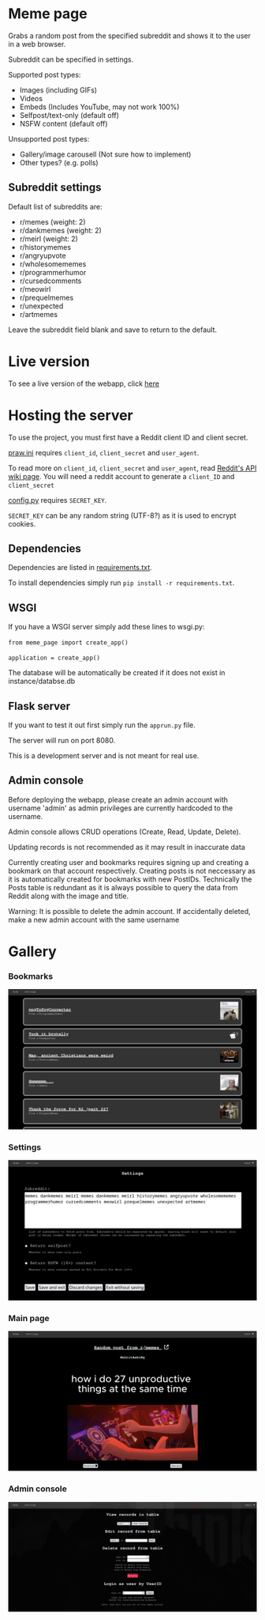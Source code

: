 # Meme page

Grabs a random post from the specified subreddit and shows it to the user in a web browser.

Subreddit can be specified in settings.

Supported post types:
- Images (including GIFs)
- Videos
- Embeds (Includes YouTube, may not work 100%)
- Selfpost/text-only (default off)
- NSFW content (default off)

Unsupported post types:
- Gallery/image carousell (Not sure how to implement)
- Other types? (e.g. polls)


## Subreddit settings

Default list of subreddits are:
- r/memes       (weight: 2)
- r/dankmemes   (weight: 2)
- r/meirl       (weight: 2)
- r/historymemes
- r/angryupvote
- r/wholesomememes
- r/programmerhumor
- r/cursedcomments
- r/meowirl
- r/prequelmemes
- r/unexpected
- r/artmemes

Leave the subreddit field blank and save to return to the default.


# Live version

To see a live version of the webapp, click [here](https://ffgtfgh.pythonanywhere.com)

# Hosting the server

To use the project, you must first have a Reddit client ID and client secret.

[praw.ini](./praw.ini) requires `client_id`, `client_secret` and `user_agent`.

To read more on `client_id`, `client_secret` and `user_agent`, read [Reddit's API wiki page](https://github.com/reddit-archive/reddit/wiki/API). You will need a reddit account to generate a `client_ID` and `client_secret`

[config.py](./config.py) requires `SECRET_KEY`.

`SECRET_KEY` can be any random string (UTF-8?) as it is used to encrypt cookies.

## Dependencies
Dependencies are listed in [requirements.txt](./requirements.txt).

To install dependencies simply run `pip install -r requirements.txt`.

## WSGI

If you have a WSGI server simply add these lines to wsgi.py:

`from meme_page import create_app()`

`application = create_app()`

The database will be automatically be created if it does not exist in instance/databse.db

## Flask server

If you want to test it out first simply run the `apprun.py` file.

The server will run on port 8080.

This is a development server and is not meant for real use.

## Admin console

Before deploying the webapp, please create an admin account with username 'admin' as admin privileges are currently hardcoded to the username. 

Admin console allows CRUD operations (Create, Read, Update, Delete).

Updating records is not recommended as it may result in inaccurate data

Currently creating user and bookmarks requires signing up and creating a bookmark on that account respectively. Creating posts is not neccessary as it is automatically created for bookmarks with new PostIDs. Technically the Posts table is redundant as it is always possible to query the data from Reddit along with the image and title.

Warning: It is possible to delete the admin account. If accidentally deleted, make a new admin account with the same username


# Gallery

### Bookmarks
![bookmark page screenshot](./gallery/1.png)

### Settings
![settings page screenshot](./gallery/2.png)

### Main page
![main page screenshot](./gallery/3.png)

### Admin console
![admin console scrrenshot](./gallery/4.png)